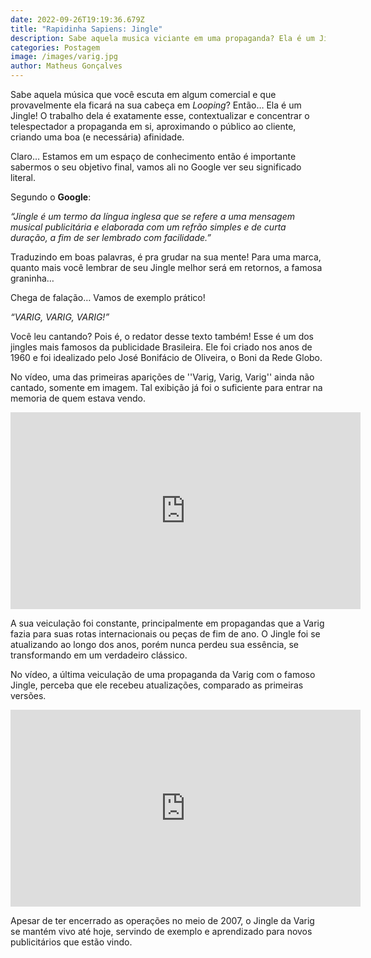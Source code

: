 ```yaml
---
date: 2022-09-26T19:19:36.679Z
title: "Rapidinha Sapiens: Jingle"
description: Sabe aquela musica viciante em uma propaganda? Ela é um Jingle!
categories: Postagem
image: /images/varig.jpg
author: Matheus Gonçalves
---
```

Sabe aquela música que você escuta em algum comercial e que provavelmente ela ficará na sua cabeça em *Looping*? Então… Ela é um Jingle! O trabalho dela é exatamente esse, contextualizar e concentrar o telespectador a propaganda em si, aproximando o público ao cliente, criando uma boa (e necessária) afinidade.

Claro… Estamos em um espaço de conhecimento então é importante sabermos o seu objetivo final, vamos ali no Google ver seu significado literal.

Segundo o **Google**:

*“Jingle é um termo da língua inglesa que se refere a uma mensagem musical publicitária e elaborada com um refrão simples e de curta duração, a fim de ser lembrado com facilidade.”*

Traduzindo em boas palavras, é pra grudar na sua mente! Para uma marca, quanto mais você lembrar de seu Jingle melhor será em retornos, a famosa graninha…

Chega de falação… Vamos de exemplo prático!

*“VARIG, VARIG, VARIG!”*

Você leu cantando? Pois é, o redator desse texto também! Esse é um dos jingles mais famosos da publicidade Brasileira. Ele foi criado nos anos de 1960 e foi idealizado pelo José Bonifácio de Oliveira, o Boni da Rede Globo.

No vídeo, uma das primeiras aparições de ''Varig, Varig, Varig'' ainda não cantado, somente em imagem. Tal exibição já foi o suficiente para entrar na memoria de quem estava vendo. 

<iframe width="560" height="315" src="https://www.youtube.com/embed/3mWCNGMWR1s" title="YouTube video player" frameborder="0" allow="accelerometer; autoplay; clipboard-write; encrypted-media; gyroscope; picture-in-picture" allowfullscreen></iframe>

A sua veiculação foi constante, principalmente em propagandas que a Varig fazia para suas rotas internacionais ou peças de fim de ano. O Jingle foi se atualizando ao longo dos anos, porém nunca perdeu sua essência, se transformando em um verdadeiro clássico.

No vídeo, a última veiculação de uma propaganda da Varig com o famoso Jingle, perceba que ele recebeu atualizações, comparado as primeiras versões.

<iframe width="560" height="315" src="https://www.youtube.com/embed/jXCbAOqiNG8" title="YouTube video player" frameborder="0" allow="accelerometer; autoplay; clipboard-write; encrypted-media; gyroscope; picture-in-picture" allowfullscreen></iframe>

Apesar de ter encerrado as operações no meio de 2007, o Jingle da Varig se mantém vivo até hoje, servindo de exemplo e aprendizado para novos publicitários que estão vindo.